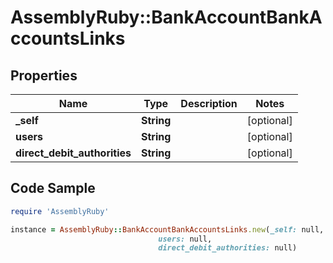 # AssemblyRuby::BankAccountBankAccountsLinks

## Properties

Name | Type | Description | Notes
------------ | ------------- | ------------- | -------------
**_self** | **String** |  | [optional] 
**users** | **String** |  | [optional] 
**direct_debit_authorities** | **String** |  | [optional] 

## Code Sample

```ruby
require 'AssemblyRuby'

instance = AssemblyRuby::BankAccountBankAccountsLinks.new(_self: null,
                                 users: null,
                                 direct_debit_authorities: null)
```


